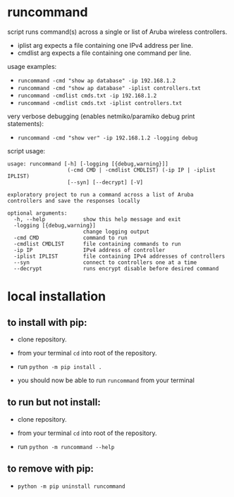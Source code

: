 # runcommand

script runs command(s) across a single or list of Aruba wireless controllers. 

- iplist arg expects a file containing one IPv4 address per line.
- cmdlist arg expects a file containing one command per line.

usage examples:

- `runcommand -cmd "show ap database" -ip 192.168.1.2`
- `runcommand -cmd "show ap database" -iplist controllers.txt`
- `runcommand -cmdlist cmds.txt -ip 192.168.1.2`
- `runcommand -cmdlist cmds.txt -iplist controllers.txt`

very verbose debugging (enables netmiko/paramiko debug print statements):

- `runcommand -cmd "show ver" -ip 192.168.1.2 -logging debug`

script usage:

```
usage: runcommand [-h] [-logging [{debug,warning}]]
                   (-cmd CMD | -cmdlist CMDLIST) (-ip IP | -iplist IPLIST)
                   [--syn] [--decrypt] [-V]

exploratory project to run a command across a list of Aruba controllers and save the responses locally

optional arguments:
  -h, --help            show this help message and exit
  -logging [{debug,warning}]
                        change logging output
  -cmd CMD              command to run
  -cmdlist CMDLIST      file containing commands to run
  -ip IP                IPv4 address of controller
  -iplist IPLIST        file containing IPv4 addresses of controllers
  --syn                 connect to controllers one at a time
  --decrypt             runs encrypt disable before desired command
```

# local installation

## to install with pip:

- clone repository.

- from your terminal `cd` into root of the repository.

- run `python -m pip install .`

- you should now be able to run `runcommand` from your terminal

## to run but not install:

- clone repository. 

- from your terminal `cd` into root of the repository.

- run `python -m runcommand --help`

## to remove with pip:

- `python -m pip uninstall runcommand`
